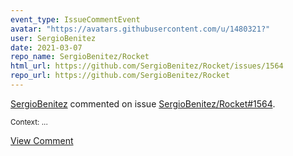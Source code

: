 ```yaml
---
event_type: IssueCommentEvent
avatar: "https://avatars.githubusercontent.com/u/1480321?"
user: SergioBenitez
date: 2021-03-07
repo_name: SergioBenitez/Rocket
html_url: https://github.com/SergioBenitez/Rocket/issues/1564
repo_url: https://github.com/SergioBenitez/Rocket
---
```


<a href='https://github.com/SergioBenitez' target='_blank'>SergioBenitez</a> commented on issue <a href='https://github.com/SergioBenitez/Rocket/issues/1564' target='_blank'>SergioBenitez/Rocket#1564</a>.

<small>Context:...</small>

<a href='https://github.com/SergioBenitez/Rocket/issues/1564' target='_blank'>View Comment</a>